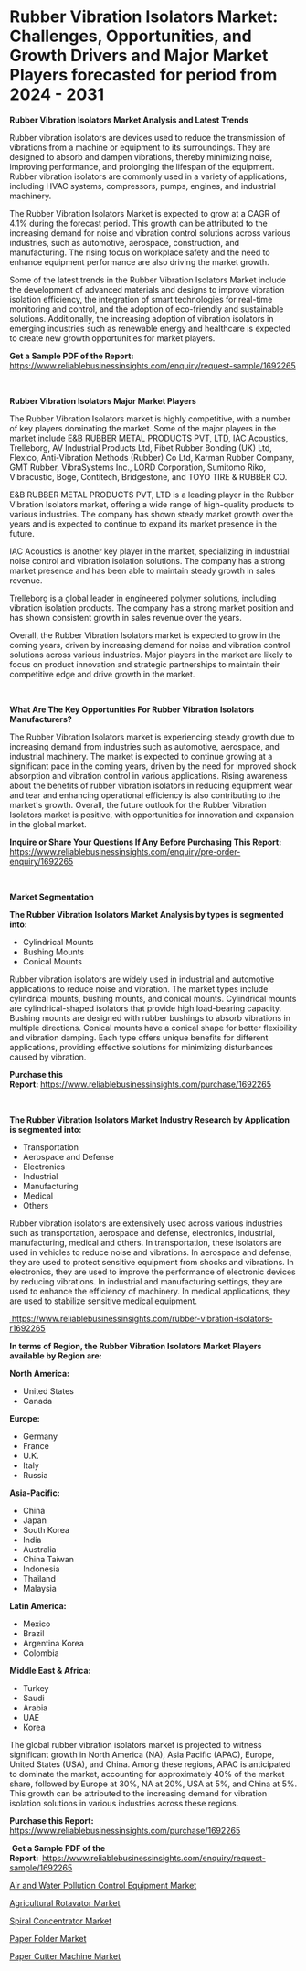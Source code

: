 <p><h1>Rubber Vibration Isolators Market: Challenges, Opportunities, and Growth Drivers and Major Market Players forecasted for period from 2024 - 2031</h1></p><p><strong>Rubber Vibration Isolators Market Analysis and Latest Trends</strong></p>
<p><p>Rubber vibration isolators are devices used to reduce the transmission of vibrations from a machine or equipment to its surroundings. They are designed to absorb and dampen vibrations, thereby minimizing noise, improving performance, and prolonging the lifespan of the equipment. Rubber vibration isolators are commonly used in a variety of applications, including HVAC systems, compressors, pumps, engines, and industrial machinery.</p><p>The Rubber Vibration Isolators Market is expected to grow at a CAGR of 4.1% during the forecast period. This growth can be attributed to the increasing demand for noise and vibration control solutions across various industries, such as automotive, aerospace, construction, and manufacturing. The rising focus on workplace safety and the need to enhance equipment performance are also driving the market growth.</p><p>Some of the latest trends in the Rubber Vibration Isolators Market include the development of advanced materials and designs to improve vibration isolation efficiency, the integration of smart technologies for real-time monitoring and control, and the adoption of eco-friendly and sustainable solutions. Additionally, the increasing adoption of vibration isolators in emerging industries such as renewable energy and healthcare is expected to create new growth opportunities for market players.</p></p>
<p><strong>Get a Sample PDF of the Report:&nbsp;</strong> <a href="https://www.reliablebusinessinsights.com/enquiry/request-sample/1692265">https://www.reliablebusinessinsights.com/enquiry/request-sample/1692265</a></p>
<p>&nbsp;</p>
<p><strong>Rubber Vibration Isolators Major Market Players</strong></p>
<p><p>The Rubber Vibration Isolators market is highly competitive, with a number of key players dominating the market. Some of the major players in the market include E&B RUBBER METAL PRODUCTS PVT, LTD, IAC Acoustics, Trelleborg, AV Industrial Products Ltd, Fibet Rubber Bonding (UK) Ltd, Flexico, Anti-Vibration Methods (Rubber) Co Ltd, Karman Rubber Company, GMT Rubber, VibraSystems Inc., LORD Corporation, Sumitomo Riko, Vibracustic, Boge, Contitech, Bridgestone, and TOYO TIRE & RUBBER CO.</p><p>E&B RUBBER METAL PRODUCTS PVT, LTD is a leading player in the Rubber Vibration Isolators market, offering a wide range of high-quality products to various industries. The company has shown steady market growth over the years and is expected to continue to expand its market presence in the future.</p><p>IAC Acoustics is another key player in the market, specializing in industrial noise control and vibration isolation solutions. The company has a strong market presence and has been able to maintain steady growth in sales revenue.</p><p>Trelleborg is a global leader in engineered polymer solutions, including vibration isolation products. The company has a strong market position and has shown consistent growth in sales revenue over the years.</p><p>Overall, the Rubber Vibration Isolators market is expected to grow in the coming years, driven by increasing demand for noise and vibration control solutions across various industries. Major players in the market are likely to focus on product innovation and strategic partnerships to maintain their competitive edge and drive growth in the market.</p></p>
<p>&nbsp;</p>
<p><strong>What Are The Key Opportunities For Rubber Vibration Isolators Manufacturers?</strong></p>
<p><p>The Rubber Vibration Isolators market is experiencing steady growth due to increasing demand from industries such as automotive, aerospace, and industrial machinery. The market is expected to continue growing at a significant pace in the coming years, driven by the need for improved shock absorption and vibration control in various applications. Rising awareness about the benefits of rubber vibration isolators in reducing equipment wear and tear and enhancing operational efficiency is also contributing to the market's growth. Overall, the future outlook for the Rubber Vibration Isolators market is positive, with opportunities for innovation and expansion in the global market.</p></p>
<p><strong>Inquire or Share Your Questions If Any Before Purchasing This Report:</strong> <a href="https://www.reliablebusinessinsights.com/enquiry/pre-order-enquiry/1692265">https://www.reliablebusinessinsights.com/enquiry/pre-order-enquiry/1692265</a></p>
<p>&nbsp;</p>
<p><strong>Market Segmentation</strong></p>
<p><strong>The Rubber Vibration Isolators Market Analysis by types is segmented into:</strong></p>
<p><ul><li>Cylindrical Mounts</li><li>Bushing Mounts</li><li>Conical Mounts</li></ul></p>
<p><p>Rubber vibration isolators are widely used in industrial and automotive applications to reduce noise and vibration. The market types include cylindrical mounts, bushing mounts, and conical mounts. Cylindrical mounts are cylindrical-shaped isolators that provide high load-bearing capacity. Bushing mounts are designed with rubber bushings to absorb vibrations in multiple directions. Conical mounts have a conical shape for better flexibility and vibration damping. Each type offers unique benefits for different applications, providing effective solutions for minimizing disturbances caused by vibration.</p></p>
<p><strong>Purchase this Report:&nbsp;</strong><a href="https://www.reliablebusinessinsights.com/purchase/1692265">https://www.reliablebusinessinsights.com/purchase/1692265</a></p>
<p>&nbsp;</p>
<p><strong>The Rubber Vibration Isolators Market Industry Research by Application is segmented into:</strong></p>
<p><ul><li>Transportation</li><li>Aerospace and Defense</li><li>Electronics</li><li>Industrial</li><li>Manufacturing</li><li>Medical</li><li>Others</li></ul></p>
<p><p>Rubber vibration isolators are extensively used across various industries such as transportation, aerospace and defense, electronics, industrial, manufacturing, medical and others. In transportation, these isolators are used in vehicles to reduce noise and vibrations. In aerospace and defense, they are used to protect sensitive equipment from shocks and vibrations. In electronics, they are used to improve the performance of electronic devices by reducing vibrations. In industrial and manufacturing settings, they are used to enhance the efficiency of machinery. In medical applications, they are used to stabilize sensitive medical equipment.</p></p>
<p><a href="https://www.reliablebusinessinsights.com/rubber-vibration-isolators-r1692265">&nbsp;https://www.reliablebusinessinsights.com/rubber-vibration-isolators-r1692265</a></p>
<p><strong>In terms of Region, the Rubber Vibration Isolators Market Players available by Region are:</strong></p>
<p>
    <p> <strong> North America: </strong>
        <ul>
            <li>United States</li>
            <li>Canada</li>
        </ul>
        </p> 
    <p> <strong> Europe: </strong>
        <ul>
            <li>Germany</li>
            <li>France</li>
            <li>U.K.</li>
            <li>Italy</li>
            <li>Russia</li>
        </ul>
        </p> 
    <p> <strong> Asia-Pacific: </strong>
        <ul>
            <li>China</li>
            <li>Japan</li>
            <li>South Korea</li>
            <li>India</li>
            <li>Australia</li>
            <li>China Taiwan</li>
            <li>Indonesia</li>
            <li>Thailand</li>
            <li>Malaysia</li>
        </ul>
        </p> 
    <p> <strong> Latin America: </strong>
        <ul>
            <li>Mexico</li>
            <li>Brazil</li>
            <li>Argentina Korea</li>
            <li>Colombia</li>
        </ul>
        </p> 
    <p> <strong> Middle East & Africa: </strong>
        <ul>
            <li>Turkey</li>
            <li>Saudi</li>
            <li>Arabia</li>
            <li>UAE</li>
            <li>Korea</li>
        </ul>
    </p>
    </p>
<p><p>The global rubber vibration isolators market is projected to witness significant growth in North America (NA), Asia Pacific (APAC), Europe, United States (USA), and China. Among these regions, APAC is anticipated to dominate the market, accounting for approximately 40% of the market share, followed by Europe at 30%, NA at 20%, USA at 5%, and China at 5%. This growth can be attributed to the increasing demand for vibration isolation solutions in various industries across these regions.</p></p>
<p><strong>Purchase this Report: </strong><a href="https://www.reliablebusinessinsights.com/purchase/1692265">https://www.reliablebusinessinsights.com/purchase/1692265</a></p>
<p>&nbsp;<strong>Get a Sample PDF of the Report:&nbsp;&nbsp;</strong><a href="https://www.reliablebusinessinsights.com/enquiry/request-sample/1692265">https://www.reliablebusinessinsights.com/enquiry/request-sample/1692265</a></p>
<p><strong></strong></p>
<p><p><a href="https://issuu.com/reportprime-2/docs/air-and-water-pollution-control-equipment-market-s">Air and Water Pollution Control Equipment Market</a></p><p><a href="https://github.com/brendafegmorris532/Market-Research-Report-List-1/blob/main/agricultural-rotavator-market.md">Agricultural Rotavator Market</a></p><p><a href="https://github.com/kishanagarner91/Market-Research-Report-List-1/blob/main/spiral-concentrator-market.md">Spiral Concentrator Market</a></p><p><a href="https://github.com/LarryPearsongXXfvf/Market-Research-Report-List-1/blob/main/paper-folder-market.md">Paper Folder Market</a></p><p><a href="https://github.com/hrhzhypq19/Market-Research-Report-List-1/blob/main/paper-cutter-machine-market.md">Paper Cutter Machine Market</a></p></p>